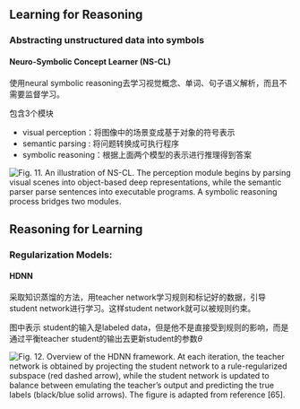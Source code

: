 ## Learning for Reasoning

### Abstracting unstructured data into symbols

#### Neuro-Symbolic Concept Learner (NS-CL)

使用neural symbolic reasoning去学习视觉概念、单词、句子语义解析，而且不需要监督学习。

包含3个模块

- visual perception：将图像中的场景变成基于对象的符号表示
- semantic parsing : 将问题转换成可执行程序
- symbolic reasoning：根据上面两个模型的表示进行推理得到答案

![Fig. 11. An illustration of NS-CL. The perception module begins by parsing visual scenes into object-based deep representations, while the semantic parser parse sentences into executable programs. A symbolic reasoning process bridges two modules.](https://pdf.cdn.readpaper.com/parsed/fetch_target/e69045c7e81cb793fef37ffad1fdd494_8_Figure_11_-510955174.png)



## Reasoning for Learning

### Regularization Models:

#### HDNN

采取知识蒸馏的方法，用teacher network学习规则和标记好的数据，引导student network进行学习。这样student network就可以被规则约束。

 图中表示 student的输入是labeled data，但是他不是直接受到规则的影响，而是通过平衡teacher student的输出去更新student的参数$\theta$



![Fig. 12. Overview of the HDNN framework. At each iteration, the teacher network is obtained by projecting the student network to a rule-regularized subspace (red dashed arrow), while the student network is updated to balance between emulating the teacher’s output and predicting the true labels (black/blue solid arrows). The figure is adapted from reference [65].](https://pdf.cdn.readpaper.com/parsed/fetch_target/e69045c7e81cb793fef37ffad1fdd494_9_Figure_12_1275814309.png)